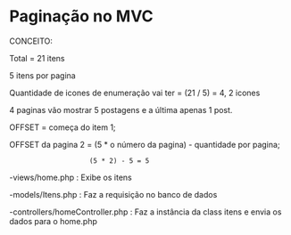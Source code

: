 # Paginação no MVC

CONCEITO:

Total = 21 itens

5 itens por pagina

Quantidade de icones de enumeração vai ter = (21 / 5) = 4, 2 icones

4 paginas vão mostrar 5 postagens e a última  apenas 1 post.

OFFSET = começa do item 1;

OFFSET da pagina 2 = (5 * o número da pagina) - quantidade por pagina;

						(5 * 2) - 5 = 5

-views/home.php : Exibe os itens

-models/Itens.php : Faz a requisição no banco de dados

-controllers/homeController.php : Faz a instância da class itens e envia os dados para o home.php
